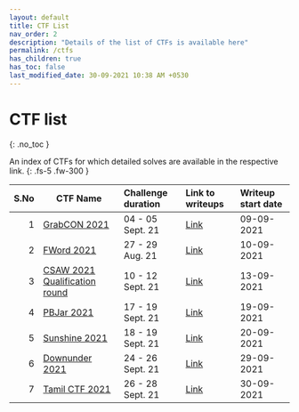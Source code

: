 ```yaml
---
layout: default
title: CTF List
nav_order: 2
description: "Details of the list of CTFs is available here"
permalink: /ctfs
has_children: true
has_toc: false
last_modified_date: 30-09-2021 10:38 AM +0530
---
```


# CTF list
{: .no_toc }

An index of CTFs for which detailed solves are available in the respective link.
{: .fs-5 .fw-300 }

| S.No | CTF Name                                                        | Challenge duration | Link to writeups         | Writeup start date |
| ---: | --------------------------------------------------------------- | :----------------- | :----------------------- | :----------------- |
|    1 | [GrabCON 2021](https://ctftime.org/event/1353)                  | 04 - 05 Sept. 21   | [Link](ctfs/grabcon21)   | 09-09-2021         |
|    2 | [FWord 2021](https://ctftime.org/event/1405)                    | 27 - 29 Aug. 21    | [Link](ctfs/fword21)     | 10-09-2021         |
|    3 | [CSAW 2021 Qualification round](https://ctftime.org/event/1315) | 10 - 12 Sept. 21   | [Link](ctfs/csaw21)      | 13-09-2021         |
|    4 | [PBJar 2021](https://ctftime.org/event/1430)                    | 17 - 19 Sept. 21   | [Link](ctfs/pbjar21)     | 19-09-2021         |
|    5 | [Sunshine 2021](https://ctftime.org/event/1441)                 | 18 - 19 Sept. 21   | [Link](ctfs/sunshine21)  | 20-09-2021         |
|    6 | [Downunder 2021](https://ctftime.org/event/1312)                | 24 - 26 Sept. 21   | [Link](ctfs/downunder21) | 29-09-2021         |
|    7 | [Tamil CTF 2021](https://ctftime.org/event/1440)                | 26 - 28 Sept. 21   | [Link](ctfs/tamilctf21)  | 30-09-2021         |